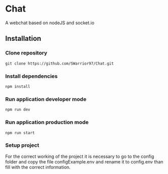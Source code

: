# Chat
A webchat based on nodeJS and socket.io

## Installation
### Clone repository

```shell
git clone https://github.com/SWarrior97/Chat.git
```

### Install dependencies
```shell
npm install
```

### Run application developer mode 
```shell
npm run dev
```

### Run application production mode 
```shell
npm run start
```

### Setup project
For the correct working of the project it is necessary to go to the config folder and copy the file configExample.env and rename it to config.env than 
fill with the correct information.
